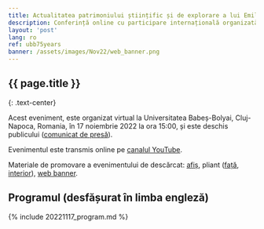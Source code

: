 ```yaml
---
title: Actualitatea patrimoniului științific și de explorare a lui Emil G. Racoviță
description: Conferință online cu participare internațională organizată la Universitatea Babeș-Bolyai din Cluj-Napoca, Romania.
layout: 'post'
lang: ro
ref: ubb75years
banner: /assets/images/Nov22/web_banner.png
---
```



## {{ page.title }}
{: .text-center}

Acest eveniment, este organizat virtual la Universitatea Babeș-Bolyai,  Cluj-Napoca, Romania, în 17 noiembrie 2022 la ora 15:00, și este deschis publicului ([comunicat de presă](/assets/images/Nov22/comunicat_presa_2022Nov17.pdf)).

Evenimentul este transmis online pe [canalul YouTube](https://youtu.be/XpB4I55p6vo).

Materiale de promovare a evenimentului de descărcat: [afiș](/assets/images/Nov22/poster.jpg), pliant ([față](/assets/images/Nov22/brochure_front.jpg), [interior](/assets/images/Nov22/brochure_interior.jpg)), [web banner](/assets/images/Nov22/web_banner.png).

## Programul (desfășurat în limba engleză)

{% include 20221117_program.md %}
